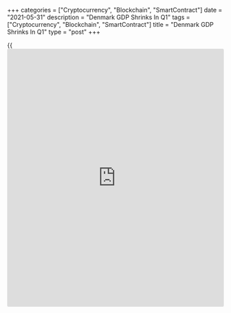 +++
categories = ["Cryptocurrency", "Blockchain", "SmartContract"]
date = "2021-05-31"
description = "Denmark GDP Shrinks In Q1"
tags = ["Cryptocurrency", "Blockchain", "SmartContract"]
title = "Denmark GDP Shrinks In Q1"
type = "post"
+++

{{<iframe id="large-banner" src="https://www.bounty.group/#slide=24.0" width="100%" height="600" scrolling="no" style="border: 0px solid rgb(216, 221, 230); border-radius: 3px;">}}

Denmark's [economy][1] contracted in the first quarter largely due to
the fall in household spending, preliminary data from Statistics Denmark
showed on Monday.

Gross domestic product fell 1.3 percent sequentially, in contrast to the
0.8 percent growth seen in the fourth quarter.

The expenditure-side breakdown showed that private consumption decreased
4.9 percent as purchases of vehicles plunged 17.9 percent. At the same
time, government spending slid 2.2 percent. Gross fixed capital
formation decreased 0.5 percent.

On the other hand, imports of goods and services gained 1.6 percent and
exports grew 6.1 percent in the first quarter.

On a yearly basis, GDP declined 1.3 percent in the first quarter.

Another report from the statistical office showed that the unemployment
rate rose marginally in April. The jobless rate climbed to 4.6 percent
from 4.5 in March.

The unemployment rate among youth aged between 16 and 24 dropped
marginally to 1.8 percent from 1.9 percent in the prior month.

For comments and feedback [contact](https://www.playgroundfx.com/contact/): editorial@rtt[news](https://www.letsplayfx.com/blog/forex-news-website/).com

[Economic News][1]

 **What parts of the world are seeing the best (and worst) economic
performances lately? Click[here][2] to check out our [Econ Scorecard][2]
and find out! See up-to-the-moment [ranking](https://www.playgroundfx.com/blog/crypto-exchange-ranking/)s for the best and worst
performers in [GDP][3], [unemployment rate][4], [inflation][5] and much
more.**

   1. www.rtt[news](https://www.letsplayfx.com/blog/forex-news-website/).com/Content/EconomicNews.aspx
   2. www.rtt[news](https://www.letsplayfx.com/blog/forex-news-website/).com/economic-scorecard/world-rank/retail-sales/highest-performance.aspx
   3. www.rtt[news](https://www.letsplayfx.com/blog/forex-news-website/).com/economic-scorecard/world-rank/GDP/highest-performance.aspx
   4. www.rtt[news](https://www.letsplayfx.com/blog/forex-news-website/).com/economic-scorecard/world-rank/unemployment-rate/lowest-performance.aspx
   5. www.rtt[news](https://www.letsplayfx.com/blog/forex-news-website/).com/economic-scorecard/world-rank/CPI/highest-performance.aspx